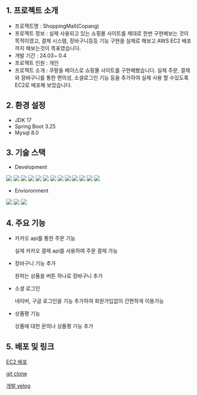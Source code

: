 ## 1. 프로젝트 소개

* 프로젝트명 : ShoppingMall(Copang)
* 프로젝트 정보 : 실제 사용되고 있는 쇼핑몰 사이트를 제대로 한번 구현해보는 것이 목적이였고, 결제 시스템, 장바구니등등 기능 구현을 실제로 해보고 AWS EC2 배포까지 해보는것이 목표였습니다.
* 개발 기간 : 24.03~ 0.4 
* 프로젝트 인원 : 개인
* 프로젝트 소개 : 쿠팡을 베이스로 쇼핑몰 사이트를 구현해봤습니다. 실제 주문, 결제와 장바구니를 통한 편의성, 소셜로그인 기능 등을 추가하여 실제 사용 할 수있도록 EC2로 배포해 보았습니다.


## 2. 환경 설정

* JDK 17
* Spring Boot 3.25
* Mysql 8.0


## 3. 기술 스택

* Development
  
<img src="https://img.shields.io/badge/html5-E34F26?style=for-the-badge&logo=html5&logoColor=white"> <img src="https://img.shields.io/badge/JPA-8181F7?style=for-the-badge&logo=spring&logoColor=white">
<img src="https://img.shields.io/badge/QueryDsl-8181F7?style=for-the-badge&logo=spring&logoColor=white">
<img src="https://img.shields.io/badge/RESTful API-00BFFF?style=for-the-badge&logo=spring&logoColor=white">
<img src="https://img.shields.io/badge/Spirng Security-31B404?style=for-the-badge&logo=springsecurity&logoColor=white">
<img src="https://img.shields.io/badge/OAuth2-F3F781?style=for-the-badge&logo=auth0&logoColor=white">
<img src="https://img.shields.io/badge/docker-8258FA?style=for-the-badge&logo=amazons3&logoColor=white">
<img src="https://img.shields.io/badge/jenkins-D24939?style=for-the-badge&logo=jenkins&logoColor=white">
<img src="https://img.shields.io/badge/sonarqube-8258FA?style=for-the-badge&logo=amazons3&logoColor=white">
<img src="https://img.shields.io/badge/nginx-8258FA?style=for-the-badge&logo=amazons3&logoColor=white">
<img src="https://img.shields.io/badge/aws ec2-848484?style=for-the-badge&logo=amazonec2&logoColor=white">
<img src="https://img.shields.io/badge/aws rds-FA58AC?style=for-the-badge&logo=amazonrds&logoColor=white">
<img src="https://img.shields.io/badge/aws s3-8258FA?style=for-the-badge&logo=amazons3&logoColor=white">

* Envioronment
  
<img src="https://img.shields.io/badge/visualstudio-848484?style=for-the-badge&logo=visualstudiocode&logoColor=white"> <img src="https://img.shields.io/badge/springboot-FA58AC?style=for-the-badge&logo=springboot&logoColor=white">
<img src="https://img.shields.io/badge/Postman-8258FA?style=for-the-badge&logo=spring&logoColor=white">

## 4. 주요 기능

* 카카오 api를 통한 주문 기능
  
    실제 카카오 결제 api를 사용하여 주문 결제 가능

* 장바구니 기능 추가
  
    원하는 상품을 버튼 하나로 장바구니 추가

* 소셜 로그인

    네이버, 구글 로그인을 기능 추가하여 회원가입없이 간편하게 이용가능

* 상품평 기능
  
    상품에 대한 문의나 상품평 기능 추가

## 5. 배포 및 링크 

  [EC2 배포](https://copang.n-e.kr/) 

  [git clone](https://github.com/hbyung/shopping_mall.git)

  [개발 velog](https://velog.io/@god0478/posts)

